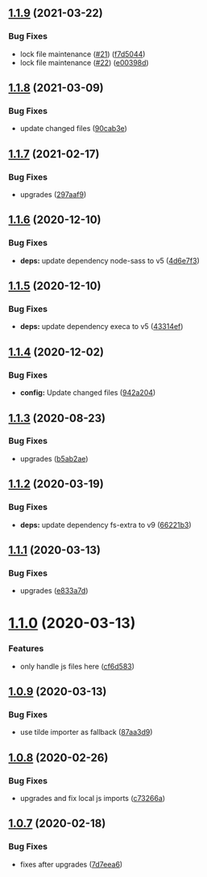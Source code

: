 ## [1.1.9](https://github.com/dword-design/node-sass-js-importer/compare/v1.1.8...v1.1.9) (2021-03-22)


### Bug Fixes

* lock file maintenance ([#21](https://github.com/dword-design/node-sass-js-importer/issues/21)) ([f7d5044](https://github.com/dword-design/node-sass-js-importer/commit/f7d5044f85ada1b3797c225dc834f349ec509753))
* lock file maintenance ([#22](https://github.com/dword-design/node-sass-js-importer/issues/22)) ([e00398d](https://github.com/dword-design/node-sass-js-importer/commit/e00398d338089a8943fc055ceaf4f7c2a47c8abb))

## [1.1.8](https://github.com/dword-design/node-sass-js-importer/compare/v1.1.7...v1.1.8) (2021-03-09)


### Bug Fixes

* update changed files ([90cab3e](https://github.com/dword-design/node-sass-js-importer/commit/90cab3e40e49576c1680be8c5b4bed47a08fb8e4))

## [1.1.7](https://github.com/dword-design/node-sass-js-importer/compare/v1.1.6...v1.1.7) (2021-02-17)


### Bug Fixes

* upgrades ([297aaf9](https://github.com/dword-design/node-sass-js-importer/commit/297aaf946df6f40e7f1b5e08c7fa44582511e8df))

## [1.1.6](https://github.com/dword-design/node-sass-js-importer/compare/v1.1.5...v1.1.6) (2020-12-10)


### Bug Fixes

* **deps:** update dependency node-sass to v5 ([4d6e7f3](https://github.com/dword-design/node-sass-js-importer/commit/4d6e7f31e51a3465b7f51d413d51f269be86cd49))

## [1.1.5](https://github.com/dword-design/node-sass-js-importer/compare/v1.1.4...v1.1.5) (2020-12-10)


### Bug Fixes

* **deps:** update dependency execa to v5 ([43314ef](https://github.com/dword-design/node-sass-js-importer/commit/43314efa25967b32be271342bb2fc3d4c7452d34))

## [1.1.4](https://github.com/dword-design/node-sass-js-importer/compare/v1.1.3...v1.1.4) (2020-12-02)


### Bug Fixes

* **config:** Update changed files ([942a204](https://github.com/dword-design/node-sass-js-importer/commit/942a204dcb9e00d49c71e3613a63f306ce0f3c2a))

## [1.1.3](https://github.com/dword-design/node-sass-js-importer/compare/v1.1.2...v1.1.3) (2020-08-23)


### Bug Fixes

* upgrades ([b5ab2ae](https://github.com/dword-design/node-sass-js-importer/commit/b5ab2ae7fa061e406ea832af0726c2b55a56889c))

## [1.1.2](https://github.com/dword-design/node-sass-js-importer/compare/v1.1.1...v1.1.2) (2020-03-19)


### Bug Fixes

* **deps:** update dependency fs-extra to v9 ([66221b3](https://github.com/dword-design/node-sass-js-importer/commit/66221b3ca907f69272d9c7717a40e886f8e07982))

## [1.1.1](https://github.com/dword-design/node-sass-js-importer/compare/v1.1.0...v1.1.1) (2020-03-13)


### Bug Fixes

* upgrades ([e833a7d](https://github.com/dword-design/node-sass-js-importer/commit/e833a7de4faa5c8f22bc6be993f3c1ad286ba7f6))

# [1.1.0](https://github.com/dword-design/node-sass-js-importer/compare/v1.0.9...v1.1.0) (2020-03-13)


### Features

* only handle js files here ([cf6d583](https://github.com/dword-design/node-sass-js-importer/commit/cf6d583b1b943e2bbf8df0ece0ff15a419c2b8a3))

## [1.0.9](https://github.com/dword-design/node-sass-importer/compare/v1.0.8...v1.0.9) (2020-03-13)


### Bug Fixes

* use tilde importer as fallback ([87aa3d9](https://github.com/dword-design/node-sass-importer/commit/87aa3d9fe178555c016ac7050f3c542926949348))

## [1.0.8](https://github.com/dword-design/node-sass-importer/compare/v1.0.7...v1.0.8) (2020-02-26)


### Bug Fixes

* upgrades and fix local js imports ([c73266a](https://github.com/dword-design/node-sass-importer/commit/c73266ab897d9fef933d5956b824f17041900600))

## [1.0.7](https://github.com/dword-design/node-sass-importer/compare/v1.0.6...v1.0.7) (2020-02-18)


### Bug Fixes

* fixes after upgrades ([7d7eea6](https://github.com/dword-design/node-sass-importer/commit/7d7eea62a4790f9cb55c013447ec820652cc2f85))

